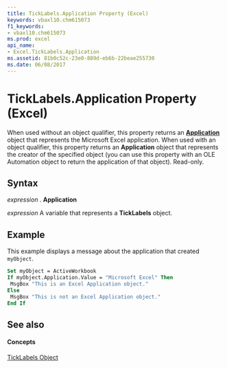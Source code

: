 ```yaml
---
title: TickLabels.Application Property (Excel)
keywords: vbaxl10.chm615073
f1_keywords:
- vbaxl10.chm615073
ms.prod: excel
api_name:
- Excel.TickLabels.Application
ms.assetid: 81b0c52c-23e0-889d-eb6b-22beae255730
ms.date: 06/08/2017
---
```



# TickLabels.Application Property (Excel)

When used without an object qualifier, this property returns an  **[Application](Excel.Application(objec).md)** object that represents the Microsoft Excel application. When used with an object qualifier, this property returns an **Application** object that represents the creator of the specified object (you can use this property with an OLE Automation object to return the application of that object). Read-only.


## Syntax

 _expression_ . **Application**

 _expression_ A variable that represents a **TickLabels** object.


## Example

This example displays a message about the application that created  `myObject`.


```vb
Set myObject = ActiveWorkbook 
If myObject.Application.Value = "Microsoft Excel" Then 
 MsgBox "This is an Excel Application object." 
Else 
 MsgBox "This is not an Excel Application object." 
End If
```


## See also


#### Concepts


[TickLabels Object](Excel.TickLabels(objec).md)

